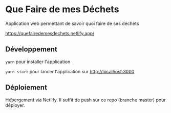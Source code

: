 # Que Faire de mes Déchets

Application web permettant de savoir quoi faire de ses déchets

https://quefairedemesdechets.netlify.app/

## Développement

`yarn` pour installer l'application

`yarn start` pour lancer l'application sur [http://localhost:3000](http://localhost:3000)

## Déploiement

Hébergement via Netlify. Il suffit de push sur ce repo (branche master) pour déployer.
